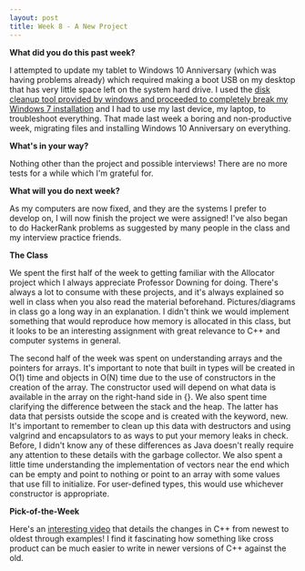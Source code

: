 ```yaml
---
layout: post
title: Week 8 - A New Project
---
```


**What did you do this past week?**

I attempted to update my tablet to Windows 10 Anniversary (which was having problems already) which required making a boot USB on my desktop that has very little space left on the system hard drive. I used the [disk cleanup tool provided by windows and proceeded to completely break my Windows 7 installation](https://jakekuyser.wordpress.com/2015/11/27/ctrl-alt-hell-windows-7-disk-cleanup-killed-my-pc/) and I had to use my last device, my laptop, to troubleshoot everything. That made last week a boring and non-productive week, migrating files and installing Windows 10 Anniversary on everything.

**What's in your way?**

Nothing other than the project and possible interviews! There are no more tests for a while which I'm grateful for.

**What will you do next week?**

As my computers are now fixed, and they are the systems I prefer to develop on, I will now finish the project we were assigned! I've also began to do HackerRank problems as suggested by many people in the class and my interview practice friends.

**The Class**

We spent the first half of the week to getting familiar with the Allocator project which I always appreciate Professor Downing for doing. There's always a lot to consume with these projects, and it's always explained so well in class when you also read the material beforehand. Pictures/diagrams in class go a long way in an explanation. I didn't think we would implement something that would reproduce how memory is allocated in this class, but it looks to be an interesting assignment with great relevance to C++ and computer systems in general.

The second half of the week was spent on understanding arrays and the pointers for arrays. It's important to note that built in types will be created in O(1) time and objects in O(N) time due to the use of constructors in the creation of the array. The constructor used will depend on what data is available in the array on the right-hand side in {}. We also spent time clarifying the difference between the stack and the heap. The latter has data that persists outside the scope and is created with the keyword, new. It's important to remember to clean up this data with destructors and using valgrind and encapsulators to as ways to put your memory leaks in check. Before, I didn't know any of these differences as Java doesn't really require any attention to these details with the garbage collector. We also spent a little time understanding the implementation of vectors near the end which can be empty and point to nothing or point to an array with some values that use fill to initialize. For user-defined types, this would use whichever constructor is appropriate.

**Pick-of-the-Week**

Here's an [interesting video](https://www.youtube.com/watch?v=wrwwa68JXNk) that details the changes in C++ from newest to oldest through examples! I find it fascinating how something like cross product can be much easier to write in newer versions of C++ against the old.
